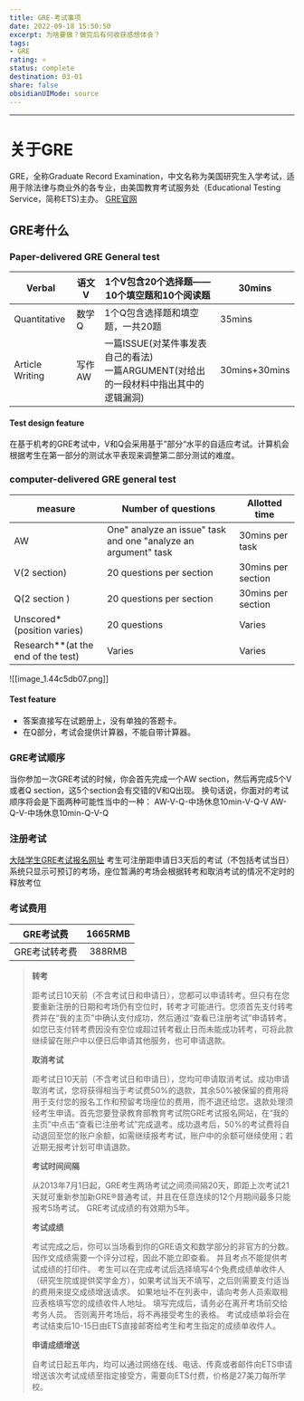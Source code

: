 ```yaml
---
title: GRE-考试事项
date: 2022-09-18 15:50:50
excerpt: 为啥要做？做完后有何收获感想体会？
tags: 
- GRE
rating: ⭐
status: complete 
destination: 03-01 
share: false
obsidianUIMode: source
---
```

-----

# 关于GRE

GRE，全称Graduate Record Examination，中文名称为美国研究生入学考试，适用于除法律与商业外的各专业，由美国教育考试服务处（Educational Testing Service，简称ETS)主办。
[GRE官网](https://www.ets.org/gre)

## GRE考什么

### Paper-delivered GRE General test

|Verbal|语文V|1个V包含20个选择题——10个填空题和10个阅读题|30mins|
|------|---|--------------------------|------|
|Quantitative|数学Q|1个Q包含选择题和填空题，一共20题|35mins|
|Article Writing|写作AW|一篇ISSUE(对某件事发表自己的看法)<br>一篇ARGUMENT(对给出的一段材料中指出其中的逻辑漏洞)|30mins+30mins|
#### Test design feature

在基于机考的GRE考试中，V和Q会采用基于”部分“水平的自适应考试。计算机会根据考生在第一部分的测试水平表现来调整第二部分测试的难度。

### computer-delivered GRE general test

| measure |Number of questions|Allotted time|
|-------------------------------------------------|-------------------|-------------|
|AW|One" analyze an issue" task and one "analyze an argument" task|30mins per task|
|V(2 section)|20 questions per section|30mins per section|
|Q(2 section )|20 questions per section|30mins per section|
|Unscored\*(position varies)|20 questions|Varies|
|Research\*\*(at the end of the test)|Varies|Varies|
![[image_1.44c5db07.png]]
#### Test feature
- 答案直接写在试题册上，没有单独的答题卡。
- 在Q部分，考试会提供计算器，不能自带计算器。 

### GRE考试顺序
当你参加一次GRE考试的时候，你会首先完成一个AW section，然后再完成5个V或者Q section，这5个section会有交错的V和Q出现。
换句话说，你面对的考试顺序将会是下面两种可能性当中的一种：
AW-V-Q-中场休息10min-V-Q-V
AW-Q-V-中场休息10min-Q-V-Q
### 注册考试
[大陆学生GRE考试报名网址](https://gre.neea.edu.cn/login.do)
考生可注册距申请日3天后的考试（不包括考试当日）
系统只显示可预订的考场，座位暂满的考场会根据转考和取消考试的情况不定时的释放考位
### 考试费用
|   GRE考试费   | 1665RMB |
|:-------------:|:-------:|
| GRE考试转考费 | 388RMB  |

> **转考**
>
> 距考试日10天前（不含考试日和申请日），您都可以申请转考。但只有在您要重新注册的日期和考场仍有空位时，转考才可能进行。您须首先支付转考费并在“我的主页”中确认支付成功，然后通过“查看已注册考试”申请转考。如您已支付转考费因没有空位或超过转考截止日而未能成功转考，可将此款继续留在账户中以便日后申请其他服务，也可申请退款。
>
> **取消考试**
>
> 距考试日10天前（不含考试日和申请日），您均可申请取消考试。成功申请取消考试，您将获得相当于考试费50%的退款，其余50%被保留的费用将用于支付您的报名工作和预留考场座位的费用，而不退还给您。退款处理须经考生申请。首先您要登录教育部教育考试院GRE考试报名网站，在“我的主页”中点击“查看已注册考试”完成退考。成功退考后，50%的考试费将自动退回至您的账户余额，如需继续报考考试，账户中的余额可继续使用；若近期无报考计划可申请退款。
>
> **考试时间间隔**
> 
> 从2013年7月1日起，GRE考生两场考试之间须间隔20天，即距上次考试21天就可重新参加新GRE®普通考试，并且在任意连续的12个月期间最多只能报考5场考试。
> GRE考试成绩的有效期为5年。
>
> **考试成绩**
>
> 考试完成之后，你可以当场看到你的GRE语文和数学部分的非官方的分数。
> 因作文成绩需要一个评分过程，因此不能立即查看。
> 并且考点不能提供考试成绩的打印件。
> 考生可以在完成考试后选择填写4个免费成绩单收件人（研究生院或提供奖学金方），如果考试当天不填写，之后则需要支付适当的费用来提交成绩增送请求。
> 如果地址不在列表中，请向考务人员索取相应表格填写您的成绩收件人地址。
> 填写完成后，请务必在离开考场前交给考务人员。
> 否则离开考场后，将不再接受考生的表格。
> 考试成绩单将会在考试结束后10-15日由ETS直接邮寄给考生和考生指定的成绩单收件人。
> 
> **申请成绩增送**
> 
> 自考试日起五年内，均可以通过网络在线、电话、传真或者邮件向ETS申请增送该次考试成绩至指定接受方，需要向ETS付费，价格是27美刀每所学校。

